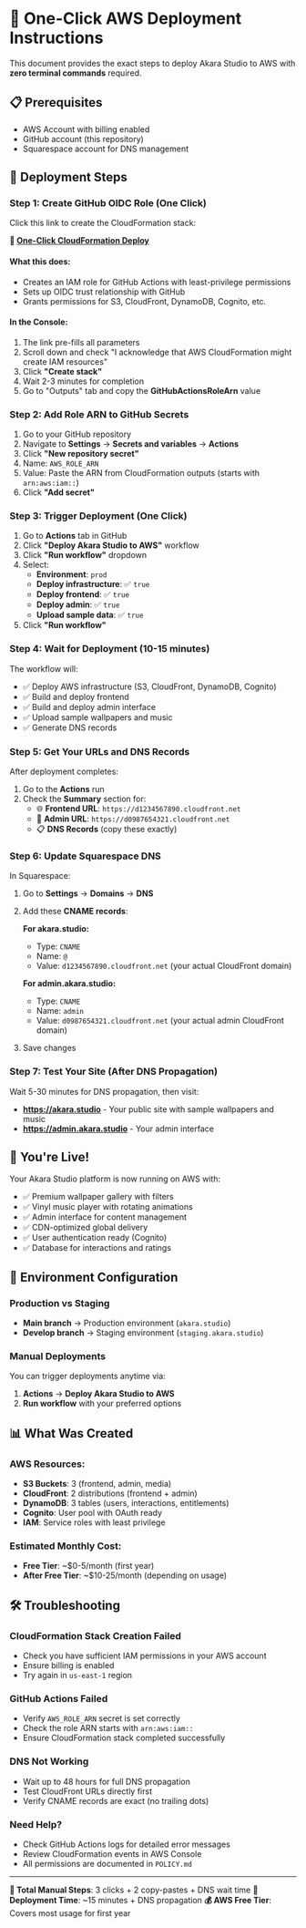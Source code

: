 # 🚀 One-Click AWS Deployment Instructions

This document provides the exact steps to deploy Akara Studio to AWS with **zero terminal commands** required.

## 📋 Prerequisites

- AWS Account with billing enabled
- GitHub account (this repository)
- Squarespace account for DNS management

## 🎯 Deployment Steps

### Step 1: Create GitHub OIDC Role (One Click)

Click this link to create the CloudFormation stack:

**🔗 [One-Click CloudFormation Deploy](https://console.aws.amazon.com/cloudformation/home?region=us-east-1#/stacks/create/review?templateURL=https://raw.githubusercontent.com/amitbikrath/akara-aws-deploy/main/bootstrap-oidc-role.yaml&stackName=akara-github-oidc&param_GitHubOrg=amitbikrath&param_GitHubRepo=akara-aws-deploy&param_ProjectName=akara)**

#### What this does:
- Creates an IAM role for GitHub Actions with least-privilege permissions
- Sets up OIDC trust relationship with GitHub
- Grants permissions for S3, CloudFront, DynamoDB, Cognito, etc.

#### In the Console:
1. The link pre-fills all parameters
2. Scroll down and check "I acknowledge that AWS CloudFormation might create IAM resources"
3. Click **"Create stack"**
4. Wait 2-3 minutes for completion
5. Go to "Outputs" tab and copy the **GitHubActionsRoleArn** value

### Step 2: Add Role ARN to GitHub Secrets

1. Go to your GitHub repository
2. Navigate to **Settings** → **Secrets and variables** → **Actions**
3. Click **"New repository secret"**
4. Name: `AWS_ROLE_ARN`
5. Value: Paste the ARN from CloudFormation outputs (starts with `arn:aws:iam::`)
6. Click **"Add secret"**

### Step 3: Trigger Deployment (One Click)

1. Go to **Actions** tab in GitHub
2. Click **"Deploy Akara Studio to AWS"** workflow
3. Click **"Run workflow"** dropdown
4. Select:
   - **Environment**: `prod`
   - **Deploy infrastructure**: ✅ `true`
   - **Deploy frontend**: ✅ `true`
   - **Deploy admin**: ✅ `true`
   - **Upload sample data**: ✅ `true`
5. Click **"Run workflow"**

### Step 4: Wait for Deployment (10-15 minutes)

The workflow will:
- ✅ Deploy AWS infrastructure (S3, CloudFront, DynamoDB, Cognito)
- ✅ Build and deploy frontend
- ✅ Build and deploy admin interface
- ✅ Upload sample wallpapers and music
- ✅ Generate DNS records

### Step 5: Get Your URLs and DNS Records

After deployment completes:
1. Go to the **Actions** run
2. Check the **Summary** section for:
   - 🌐 **Frontend URL**: `https://d1234567890.cloudfront.net`
   - 👤 **Admin URL**: `https://d0987654321.cloudfront.net`
   - 📋 **DNS Records** (copy these exactly)

### Step 6: Update Squarespace DNS

In Squarespace:
1. Go to **Settings** → **Domains** → **DNS**
2. Add these **CNAME records**:

   **For akara.studio:**
   - Type: `CNAME`
   - Name: `@`
   - Value: `d1234567890.cloudfront.net` (your actual CloudFront domain)

   **For admin.akara.studio:**
   - Type: `CNAME`
   - Name: `admin`
   - Value: `d0987654321.cloudfront.net` (your actual admin CloudFront domain)

3. Save changes

### Step 7: Test Your Site (After DNS Propagation)

Wait 5-30 minutes for DNS propagation, then visit:
- **https://akara.studio** - Your public site with sample wallpapers and music
- **https://admin.akara.studio** - Your admin interface

## 🎉 You're Live!

Your Akara Studio platform is now running on AWS with:
- ✅ Premium wallpaper gallery with filters
- ✅ Vinyl music player with rotating animations
- ✅ Admin interface for content management
- ✅ CDN-optimized global delivery
- ✅ User authentication ready (Cognito)
- ✅ Database for interactions and ratings

## 🔧 Environment Configuration

### Production vs Staging

- **Main branch** → Production environment (`akara.studio`)
- **Develop branch** → Staging environment (`staging.akara.studio`)

### Manual Deployments

You can trigger deployments anytime via:
1. **Actions** → **Deploy Akara Studio to AWS**
2. **Run workflow** with your preferred options

## 📊 What Was Created

### AWS Resources:
- **S3 Buckets**: 3 (frontend, admin, media)
- **CloudFront**: 2 distributions (frontend + admin)
- **DynamoDB**: 3 tables (users, interactions, entitlements)
- **Cognito**: User pool with OAuth ready
- **IAM**: Service roles with least privilege

### Estimated Monthly Cost:
- **Free Tier**: ~$0-5/month (first year)
- **After Free Tier**: ~$10-25/month (depending on usage)

## 🛠️ Troubleshooting

### CloudFormation Stack Creation Failed
- Check you have sufficient IAM permissions in your AWS account
- Ensure billing is enabled
- Try again in `us-east-1` region

### GitHub Actions Failed
- Verify `AWS_ROLE_ARN` secret is set correctly
- Check the role ARN starts with `arn:aws:iam::`
- Ensure CloudFormation stack completed successfully

### DNS Not Working
- Wait up to 48 hours for full DNS propagation
- Test CloudFront URLs directly first
- Verify CNAME records are exact (no trailing dots)

### Need Help?
- Check GitHub Actions logs for detailed error messages
- Review CloudFormation events in AWS Console
- All permissions are documented in `POLICY.md`

---

**🎯 Total Manual Steps**: 3 clicks + 2 copy-pastes + DNS wait time
**🚀 Deployment Time**: ~15 minutes + DNS propagation
**💰 AWS Free Tier**: Covers most usage for first year
